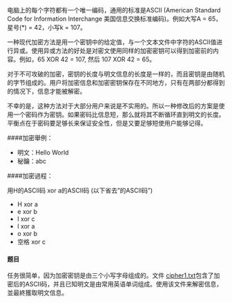 电脑上的每个字符都有一个唯一编码，通用的标准是ASCII (American Standard Code for Information Interchange 美国信息交换标准编码)。例如大写A = 65， 星号(*) = 42，小写k = 107。

一种现代加密方法是用一个密钥中的给定值，与一个文本文件中字符的ASCII值进行异或。使用异或方法的好处是对密文使用同样的加密密钥可以得到加密前的内容。例如，65 XOR 42 = 107, 然后 107 XOR 42 = 65。

对于不可攻破的加密，密钥的长度与明文信息的长度是一样的，而且密钥是由随机的字节组成的。用户将加密信息和加密密钥保存在不同地方，只有在两部分都得到的情况下，信息才能被解密。

不幸的是，这种方法对于大部分用户来说是不实用的。所以一种修改后的方案是使用一个密码作为密钥。如果密码比信息短，那么就将其不断循环直到明文的长度。平衡点在于密码要足够长来保证安全性，但是又要足够短使用户能够记得。

####加密舉例：
- 明文：Hello World
- 秘鑰：abc

####加密過程：

用H的ASCII码 xor a的ASCII码 (以下省去”的ASCII码”)

- H xor a
- e xor b
- l xor c
- l xor a
- o xor b
- 空格 xor c

#### 题目
任务很简单，因为加密密钥是由三个小写字母组成的。文件 [cipher1.txt](https://gist.githubusercontent.com/qingfeng/15dbd3f3f6d9563aa73a/raw/c096dcd54689b78e11d0439d412e15dbb81d548c/cipher1.txt)包含了加密后的ASCII码，并且已知明文是由常用英语单词组成。使用该文件来解密信息，並最終獲取明文信息。


